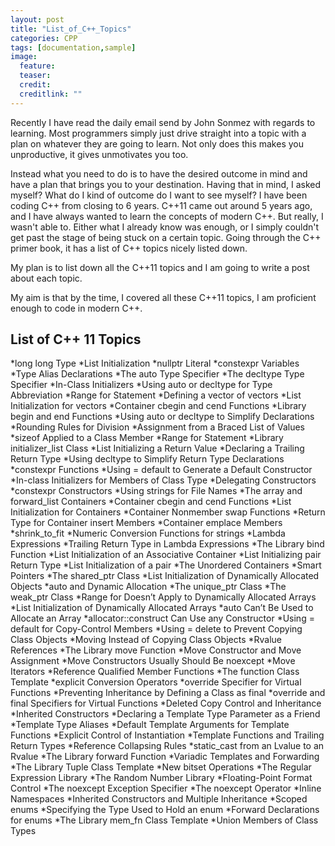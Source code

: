 ```yaml
---
layout: post
title: "List_of_C++_Topics"
categories: CPP
tags: [documentation,sample]
image:
  feature: 
  teaser:  
  credit: 
  creditlink: ""
---
```

Recently I have read the daily email send by John Sonmez with regards to learning. 
Most programmers simply just drive straight into a topic with a plan on whatever they are going to learn. 
Not only does this makes you unproductive, it gives unmotivates you too. 

Instead what you need to do is to have the desired outcome in mind and have a plan that brings you to your destination. 
Having that in mind, I asked myself? What do I kind of outcome do I want to see myself? I have been coding C++ from closing to 6 years. 
C++11 came out around 5 years ago, and I have always wanted to learn the concepts of modern C++. But really, I wasn't able to. 
Either what I already know was enough, or I simply couldn't get past the stage of being stuck on a certain topic. 
Going through the C++ primer book, it has a list of C++ topics nicely listed down. 

My plan is to list down all the C++11 topics and I am going to write a post about each topic. 

My aim is that by the time, I covered all these C++11 topics, I am proficient enough to code in modern C++. 

<h2>List of C++ 11 Topics</h2>
*long long Type 
*List Initialization
*nullptr Literal
*constexpr Variables 
*Type Alias Declarations
*The auto Type Specifier 
*The decltype Type Specifier 
*In-Class Initializers 
*Using auto or decltype for Type Abbreviation 
*Range for Statement 
*Defining a vector of vectors
*List Initialization for vectors
*Container cbegin and cend Functions
*Library begin and end Functions
*Using auto or decltype to Simplify Declarations
*Rounding Rules for Division
*Assignment from a Braced List of Values
*sizeof Applied to a Class Member
*Range for Statement
*Library initializer_list Class
*List Initializing a Return Value
*Declaring a Trailing Return Type
*Using decltype to Simplify Return Type Declarations
*constexpr Functions
*Using = default to Generate a Default Constructor
*In-class Initializers for Members of Class Type 
*Delegating Constructors 
*constexpr Constructors 
*Using strings for File Names
*The array and forward_list Containers
*Container cbegin and cend Functions
*List Initialization for Containers 
*Container Nonmember swap Functions 
*Return Type for Container insert Members 
*Container emplace Members
*shrink_to_fit 
*Numeric Conversion Functions for strings 
*Lambda Expressions 
*Trailing Return Type in Lambda Expressions 
*The Library bind Function 
*List Initialization of an Associative Container 
*List Initializing pair Return Type
*List Initialization of a pair
*The Unordered Containers 
*Smart Pointers 
*The shared_ptr Class 
*List Initialization of Dynamically Allocated Objects 
*auto and Dynamic Allocation 
*The unique_ptr Class
*The weak_ptr Class
*Range for Doesn’t Apply to Dynamically Allocated Arrays
*List Initialization of Dynamically Allocated Arrays
*auto Can’t Be Used to Allocate an Array
*allocator::construct Can Use any Constructor 
*Using = default for Copy-Control Members 
*Using = delete to Prevent Copying Class Objects
*Moving Instead of Copying Class Objects
*Rvalue References
*The Library move Function
*Move Constructor and Move Assignment
*Move Constructors Usually Should Be noexcept 
*Move Iterators 
*Reference Qualified Member Functions 
*The function Class Template
*explicit Conversion Operators
*override Specifier for Virtual Functions
*Preventing Inheritance by Defining a Class as final
*override and final Specifiers for Virtual Functions
*Deleted Copy Control and Inheritance
*Inherited Constructors
*Declaring a Template Type Parameter as a Friend
*Template Type Aliases
*Default Template Arguments for Template Functions
*Explicit Control of Instantiation
*Template Functions and Trailing Return Types 
*Reference Collapsing Rules 
*static_cast from an Lvalue to an Rvalue
*The Library forward Function
*Variadic Templates and Forwarding
*The Library Tuple Class Template 
*New bitset Operations
*The Regular Expression Library 
*The Random Number Library
*Floating-Point Format Control
*The noexcept Exception Specifier 
*The noexcept Operator
*Inline Namespaces
*Inherited Constructors and Multiple Inheritance
*Scoped enums
*Specifying the Type Used to Hold an enum 
*Forward Declarations for enums
*The Library mem_fn Class Template
*Union Members of Class Types 